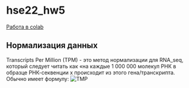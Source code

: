 # hse22_hw5
[Работа в colab](https://colab.research.google.com/drive/1F6R6S1Y14ajA1dLZCZgCRufvcWYtiUxo?usp=sharing)
## Нормализация данных 
Transcripts Per Million (TPM) - это метод нормализации для RNA_seq, который следует читать как «на каждые 1 000 000 молекул РНК в образце РНК-секвенции x происходит из этого гена/транскрипта. Обычно имеет формулу:
![TMP](pics/hw5_Tmp)

